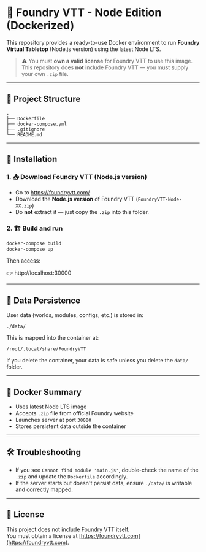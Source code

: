 # 🧙 Foundry VTT - Node Edition (Dockerized)

This repository provides a ready-to-use Docker environment to run **Foundry Virtual Tabletop** (Node.js version) using the latest Node LTS.

> ⚠️ You must **own a valid license** for Foundry VTT to use this image.  
> This repository does **not** include Foundry VTT — you must supply your own `.zip` file.

---

## 📁 Project Structure

```
.
├── Dockerfile
├── docker-compose.yml
├── .gitignore
└── README.md
```

---

## 🔧 Installation

### 1. 📥 Download Foundry VTT (Node.js version)

- Go to https://foundryvtt.com/
- Download the **Node.js version** of Foundry VTT (`FoundryVTT-Node-XX.zip`)
- Do **not** extract it — just copy the `.zip` into this folder.


### 2. 🏗️ Build and run

```bash
docker-compose build
docker-compose up
```

Then access:

👉 http://localhost:30000

---

## 📂 Data Persistence

User data (worlds, modules, configs, etc.) is stored in:

```
./data/
```

This is mapped into the container at:

```
/root/.local/share/FoundryVTT
```

If you delete the container, your data is safe unless you delete the `data/` folder.

---

## 🐳 Docker Summary

- Uses latest Node LTS image
- Accepts `.zip` file from official Foundry website
- Launches server at port `30000`
- Stores persistent data outside the container

---

## 🛠️ Troubleshooting

- If you see `Cannot find module 'main.js'`, double-check the name of the `.zip` and update the `Dockerfile` accordingly.
- If the server starts but doesn't persist data, ensure `./data/` is writable and correctly mapped.

---

## 📜 License

This project does not include Foundry VTT itself.  
You must obtain a license at [https://foundryvtt.com](https://foundryvtt.com).
